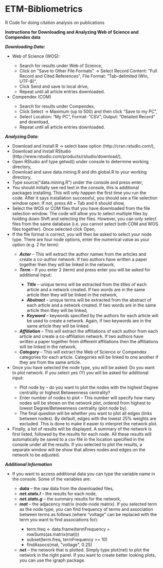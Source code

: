 ETM-Bibliometrics
=================

R Code for doing citation analysis on publications

<b>Instructions for Downloading and Analyzing Web of Science and Compendex data</b>

<b><i>Downloading Data:</i></b>
<ul>
<li>Web of Science (WOS):</li>
<ul>
<li>Search for results under Web of Science,</li>
<li>Click on "Save to Other File Formats" -> Select Record Content: "Full Record and Cited References", File Format: 		   "Tab-delimited (Win, UTF-8)",</li>
<li>Click Send and save to local drive,</li>
<li>Repeat until all article entries downloaded.</li>
</ul>
<li>Compendex (COM)</li>
<ul>
<li>Search for results under Compendex,</li>
<li>Click Select -> Maximum (up to 500) and then click  “Save to my PC”,</li>
<li>Select Location: “My PC”, Format: “CSV”, Output: “Detailed Record” and download,</li>
<li>Repeat until all article entries downloaded.</li>
</ul>
</ul>

<b><i>Analyzing Data:</i></b>
<ul>
<li>Download and Install R -> select base option (http://cran.rstudio.com/),</li>
<li>Download and Install RStudio (http://www.rstudio.com/products/rstudio/download/),</li>
<li>Open RStudio anf type getwd() under console to determine working directory,</li>
<li>Download and save data.mining.R and dm.global.R to your working directory,</li>
<li>Type source("data.mining.R") under the console and press enter,</li>
<li>You should initially see red text in the console, this is additional packages installing. This will only happen the first 	time you run the code. After it says installation successful, you should see a file selection window open. If not, press Alt 		+ Tab and it should show,</li>
<li>Select the WOS or COM files that you have downloaded from the file selection window. The code will allow you to select multiple files by holding down Shift and selecting the files. However, you can only select files from the same database (i.e. you cannot select both COM and WOS files together). Once selected click Open,</li> 
<li>If the file format is correct, you will then be asked to select your node type. There are four node options, enter the 			numerical value as your option (e.g. 2 for term):</li>
<ul><li><b><i>Actor</b></i> – This will extract the author names from the articles and create a co-author network. If two authors have written a paper together then they will be linked in the network,</li>
<li><b><i>Term</b></i> – If you enter 2 (term) and press enter you will be asked for additional input:</li>
<ul>
<li><b><i>Title</b></i> – unique terms will be extracted from the titles of each article and a network created. If two words are in the same article then they will be linked in the network,</li>
<li><b><i>Abstract</b></i> – unique terms will be extracted from the abstract of each article and a network created. If two 		words are in the same article then they will be linked,</li>
<li><b><i>Keyword</b></i> – keywords specified by the authors for each article will be used to create a network. Again, if two 	keywords are in the same article they will be linked.</li>
</ul>
<li><b><i>Affiliation</b></i> – This will extract the affiliations of each author from each article and create a co-affiliation network. If two authors have written a paper together from different affiliations then the affiliations will be 								linked in the network,</li>
<li><b><i>Category</b></i> – This will extract the Web of Science or Compendex categories for each article. Categories will be linked to one another if they are from the same article.</li>
</ul>
<li>Once you have selected the node type, you will be asked: Do you want to plot network. If you select yes (Y) you will be 		asked for additional input:</li>
<ul>
<li>Plot node by – do you want to plot the nodes with the highest Degree centrality or highest Betweenness centrality?</li>
<li>Enter number of nodes to plot – This number will specify how many nodes will be shown on the network plot, ordered from 		highest to lowest Degree/Betweenness centrality (plot node by).</li>
<li>The final question will be whether you want to plot all edges (links between nodes). By default, edges with the lowest 			25% weights are excluded. This is done to make it easier to interpret the network plot.</li>
</ul>
<li>Finally, a list of results will be displayed. A summary of the network is first listed, followed by the results for each 		node. All these results will automatically be saved to a csv file in the location specified in the console under all the 				results. If you selected to plot the results, a separate window will be show that allows nodes and edges on the network to 			be adjusted.</li>
</ul>

<b><i>Additional Information</i></b>
<ul>
<li>If you want to access additional data you can type the variable name in the console. Some of the variables are:</li>
<ul>
<li><b><i>data</b></i> – the raw data from the downloaded files,</li>
<li><b><i>net.stats.l</b></i> – the results for each node,</li>
<li><b><i>net.stats.g</b></i> – the summary results for the network,</li>
<li><b><i>mat</b></i> – the adjacency matrix (node-node matrix). If you selected term as the node type, you can find frequency of terms and association between terms as follows (where “voltage” can be replaced with the term you want to find associations 		for):</li>
<ul>
<li>term.freq <- data.frame(termFrequency = rowSums(as.matrix(mat)))</li>
<li>subset(term.freq, termFrequency >= 10)</li>
<li>findAssocs(mat, "voltage", 0.25)</li>
</ul>
<li><b><i>net</b></i> – the network that is plotted. Simply type plot(net) to plot the network in the right panel. If you want to create 					better looking plots, you can use the igraph package.</li>
</ul>

